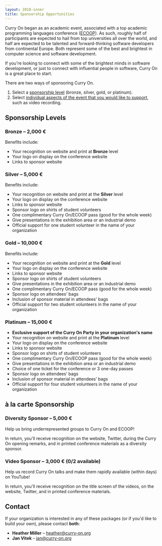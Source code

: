 ```yaml
---
layout: 2018-inner
title: Sponsorship Opportunities
---
```


Curry On began as an academic event, associated with a top academic
programming languages conference ([ECOOP](http://2018.ecoop.org)). As such,
roughly half of participants are expected to hail from top universities all
over the world, and half are expected to be talented and forward-thinking
software developers from continental Europe. Both represent some of the best
and brightest in computer science and software development.

If you're looking to connect with some of the brightest minds in software
development, or just to connect with influential people in software, Curry On
is a great place to start.

There are two ways of sponsoring Curry On.

1. Select a [sponsorship level](#sponsorship-levels) (bronze, silver, gold, or platinum).
2. Select [individual aspects of the event that you would like to support](#la-carte-sponsorship), such as video recording.

## Sponsorship Levels

### Bronze – 2,000 €

Benefits include:

- Your recognition on website and print at **Bronze** level
- Your logo on display on the conference website
- Links to sponsor website

### Silver – 5,000 €

Benefits include:

- Your recognition on website and print at the **Silver** level
- Your logo on display on the conference website
- Links to sponsor website
- Sponsor logo on shirts of student volunteers
- One complimentary Curry On/ECOOP pass (good for the whole week)
- Give presentations in the exhibition area or an industrial demo
- Official support for one student volunteer in the name of your organization

### Gold – 10,000 €

Benefits include:

- Your recognition on website and print at the **Gold** level
- Your logo on display on the conference website
- Links to sponsor website
- Sponsor logo on shirts of student volunteers
- Give presentations in the exhibition area or an industrial demo
- One complimentary Curry On/ECOOP pass (good for the whole week)
- Sponsor logo on attendees' bags
- Inclusion of sponsor material in attendees' bags
- Official support for two student volunteers in the name of your organization

### Platinum – 15,000 €

- **Exclusive support of the Curry On Party in your organization's name**
- Your recognition on website and print at the **Platinum** level
- Your logo on display on the conference website
- Links to sponsor website
- Sponsor logo on shirts of student volunteers
- One complimentary Curry On/ECOOP pass (good for the whole week)
- Give presentations in the exhibition area or an industrial demo
- Choice of one ticket for the conference or 3 one-day passes
- Sponsor logo on attendees’ bags
- Inclusion of sponsor material in attendees’ bags
- Official support for four student volunteers in the name of your organization

## à la carte Sponsorship


### Diversity Sponsor – 5,000 €

Help us bring underrepresented groups to Curry On and ECOOP!

In return, you'll receive recognition on the website, Twitter, during the
Curry On opening remarks, and in printed conference materials as a diversity
sponsor.


### Video Sponsor – 3,000 € (0/2 available)

Help us record Curry On talks and make them rapidly available (within days) on
YouTube!

In return, you'll receive recognition on the title screen of the videos, on the
website, Twitter, and in printed conference materials.


## Contact

If your organization is interested in any of these packages (or if you'd like
to build your own), please contact **both**:

- **Heather Miller** – <a href="mailto:heather@curry-on.org">heather@curry-on.org</a>
- **Jan Vitek** – <a href="mailto:jan@curry-on.org">jan@curry-on.org</a>

<div class="pad-bottom"></div>
